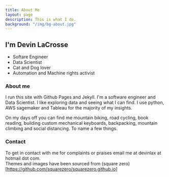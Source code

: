 ```yaml
---
title: About Me
layout: page
description: This is what I do.
background: "/img/bg-about.jpg"
---
```

## I'm Devin LaCrosse  
- Softare Engineer
- Data Scientist
- Cat and Dog lover
- Automation and Machine rights activist

### About me
I run this site with Github Pages and Jekyll. I'm a software engineer and Data Scientist. I like exploring data and seeing what I can find. I use python, AWS sagemaker and Tableau for the majority of my insights.

On my days off you can find me mountain biking, road cycling, book reading, building custom mechanical keyboards, backpacking, mountain climbing and social distancing. To name a few things.

### Contact
To get in contact with me for complaints or praises email me at devinlax at hotmail dot com.  
Themes and images have been sourced from (square zero)[https://github.com/squarezero/squarezero.github.io]

